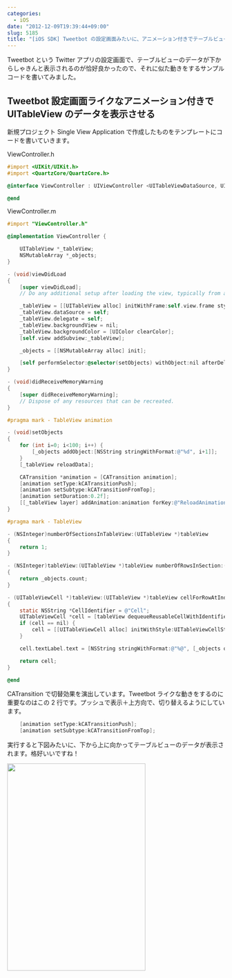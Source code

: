 ```yaml
---
categories:
  - iOS
date: "2012-12-09T19:39:44+09:00"
slug: 5185
title: "[iOS SDK] Tweetbot の設定画面みたいに、アニメーション付きでテーブルビューのデータを表示させる"
---
```


Tweetbot という Twitter アプリの設定画面で、テーブルビューのデータが下からしゃきんと表示されるのが恰好良かったので、それに似た動きをするサンプルコードを書いてみました。

<app id="428851691" title="Tweetbot ― 個性派Twitterクライアント (for iPhone) 2.6.2（￥250）" src="http://a1335.phobos.apple.com/us/r1000/078/Purple/v4/29/7a/37/297a3777-a601-e622-d29f-a2dd59b1848f/temp..bzkxsbdn.100x100-75.png">

## Tweetbot 設定画面ライクなアニメーション付きで UITableView のデータを表示させる

新規プロジェクト Single View Application で作成したものをテンプレートにコードを書いていきます。

ViewController.h

```objectivec
#import <UIKit/UIKit.h>
#import <QuartzCore/QuartzCore.h>

@interface ViewController : UIViewController <UITableViewDataSource, UITableViewDelegate>

@end
```

ViewController.m

```objectivec
#import "ViewController.h"

@implementation ViewController {

    UITableView *_tableView;
    NSMutableArray *_objects;
}

- (void)viewDidLoad
{
    [super viewDidLoad];
    // Do any additional setup after loading the view, typically from a nib.

    _tableView = [[UITableView alloc] initWithFrame:self.view.frame style:UITableViewStyleGrouped];
    _tableView.dataSource = self;
    _tableView.delegate = self;
    _tableView.backgroundView = nil;
    _tableView.backgroundColor = [UIColor clearColor];
    [self.view addSubview:_tableView];

    _objects = [[NSMutableArray alloc] init];

    [self performSelector:@selector(setObjects) withObject:nil afterDelay:1.f];
}

- (void)didReceiveMemoryWarning
{
    [super didReceiveMemoryWarning];
    // Dispose of any resources that can be recreated.
}

#pragma mark - TableView animation

- (void)setObjects
{
    for (int i=0; i<100; i++) {
        [_objects addObject:[NSString stringWithFormat:@"%d", i+1]];
    }
    [_tableView reloadData];

    CATransition *animation = [CATransition animation];
    [animation setType:kCATransitionPush];
    [animation setSubtype:kCATransitionFromTop];
    [animation setDuration:0.2f];
    [[_tableView layer] addAnimation:animation forKey:@"ReloadAnimationKey"];
}

#pragma mark - TableView

- (NSInteger)numberOfSectionsInTableView:(UITableView *)tableView
{
    return 1;
}

- (NSInteger)tableView:(UITableView *)tableView numberOfRowsInSection:(NSInteger)section
{
    return _objects.count;
}

- (UITableViewCell *)tableView:(UITableView *)tableView cellForRowAtIndexPath:(NSIndexPath *)indexPath
{
    static NSString *CellIdentifier = @"Cell";
    UITableViewCell *cell = [tableView dequeueReusableCellWithIdentifier:CellIdentifier];
    if (cell == nil) {
        cell = [[UITableViewCell alloc] initWithStyle:UITableViewCellStyleSubtitle reuseIdentifier:CellIdentifier];
    }

    cell.textLabel.text = [NSString stringWithFormat:@"%@", [_objects objectAtIndex:indexPath.row]];

    return cell;
}

@end
```

CATransition で切替効果を演出しています。Tweetbot ライクな動きをするのに重要なのはこの 2 行です。プッシュで表示＋上方向で、切り替えるようにしています。

```objectivec
    [animation setType:kCATransitionPush];
    [animation setSubtype:kCATransitionFromTop];
```

実行すると下図みたいに、下から上に向かってテーブルビューのデータが表示されます。格好いいですね！

<img alt="" src="/images/2012/12/5185_1.png" width="320" height="480">
